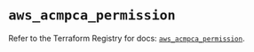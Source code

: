 # `aws_acmpca_permission`

Refer to the Terraform Registry for docs: [`aws_acmpca_permission`](https://registry.terraform.io/providers/hashicorp/aws/5.41.0/docs/resources/acmpca_permission).
